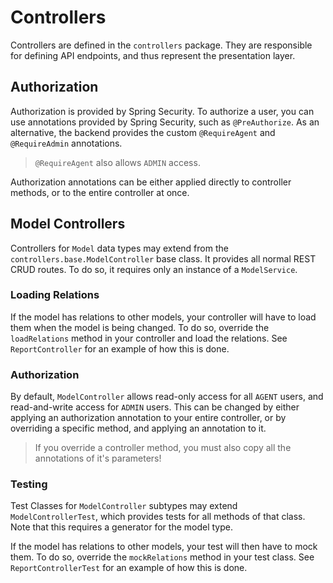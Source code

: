 # Controllers

Controllers are defined in the `controllers` package.  They are responsible for defining API endpoints, and thus represent the presentation layer.

## Authorization

Authorization is provided by Spring Security. To authorize a user, you can use annotations provided by Spring Security, such as `@PreAuthorize`. As an alternative, the backend provides the custom `@RequireAgent` and `@RequireAdmin` annotations.

> `@RequireAgent` also allows `ADMIN` access.

Authorization annotations can be either applied directly to controller methods, or to the entire controller at once.

## Model Controllers

Controllers for `Model` data types may extend from the `controllers.base.ModelController` base class. It provides all normal REST CRUD routes. To do so, it requires only an instance of a `ModelService`.

### Loading Relations

If the model has relations to other models, your controller will have to load them when the model is being changed. To do so, override the `loadRelations` method in your controller and load the relations.
See `ReportController` for an example of how this is done.

### Authorization

By default, `ModelController` allows read-only access for all `AGENT` users, and read-and-write access for `ADMIN` users. This can be changed by either applying an authorization annotation to your entire controller, or by overriding a specific method, and applying an annotation to it.

> If you override a controller method, you must also copy all the annotations of it's parameters!

### Testing

Test Classes for  `ModelController` subtypes may extend `ModelControllerTest`, which provides tests for all methods of that class. Note that this requires a generator for the model type.

If the model has relations to other models, your test will then have to mock them. To do so, override the `mockRelations` method in your test class. See `ReportControllerTest` for an example of how this is done.
